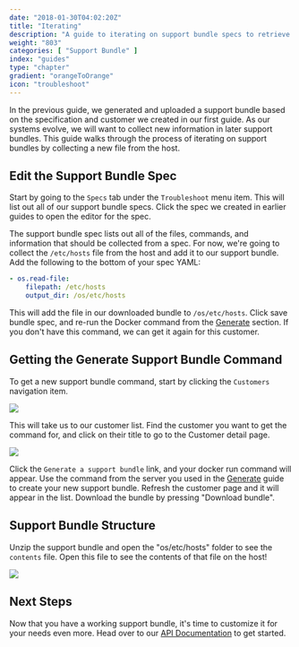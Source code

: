```yaml
---
date: "2018-01-30T04:02:20Z"
title: "Iterating"
description: "A guide to iterating on support bundle specs to retrieve more information in bundles"
weight: "803"
categories: [ "Support Bundle" ]
index: "guides"
type: "chapter"
gradient: "orangeToOrange"
icon: "troubleshoot"
---
```


In the previous guide, we generated and uploaded a support bundle based on the specification and customer we created in our first guide. As our systems evolve, we will want to collect new information in later support bundles. This guide walks through the process of iterating on support bundles by collecting a new file from the host.

## Edit the Support Bundle Spec

Start by going to the `Specs` tab under the `Troubleshoot` menu item. This will list out all of our support bundle specs. Click the spec we created in earlier guides to open the editor for the spec.

The support bundle spec lists out all of the files, commands, and information that should be collected from a spec. For now, we're going to collect the `/etc/hosts` file from the host and add it to our support bundle. Add the following to the bottom of your spec YAML:

```yaml
- os.read-file:
    filepath: /etc/hosts
    output_dir: /os/etc/hosts
```

This will add the file in our downloaded bundle to `/os/etc/hosts`. Click save bundle spec, and re-run the Docker command from the [Generate](/guides/support-bundle/generate) section. If you don't have this command, we can get it again for this customer.

## Getting the Generate Support Bundle Command

To get a new support bundle command, start by clicking the `Customers` navigation item. 

![](/images/guides/support-bundle/list-customers.png)

This will take us to our customer list. Find the customer you want to get the command for, and click on their title to go to the Customer detail page.

![](/images/guides/support-bundle/customer-detail.png)

Click the `Generate a support bundle` link, and your docker run command will appear. Use the command from the server you used in the [Generate](/guides/support-bundle/generate) guide to create your new support bundle. Refresh the customer page and it will appear in the list. Download the bundle by pressing "Download bundle". 

## Support Bundle Structure

Unzip the support bundle and open the "os/etc/hosts" folder to see the `contents` file. Open this file to see the contents of that file on the host!

![](/images/guides/support-bundle/hosts-file.png)

## Next Steps

Now that you have a working support bundle, it's time to customize it for your needs even more. Head over to our [API Documentation](/api/support-bundle-yaml/) to get started.

